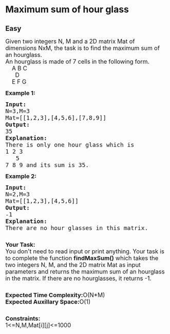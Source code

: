 # Maximum sum of hour glass
## Easy
<div class="problem-statement">
                <p></p><p><span style="font-size:18px">Given two integers N, M and a 2D matrix Mat of dimensions NxM, the task is to find the maximum sum of<br>
an hourglass.<br>
An hourglass is made of 7 cells in the following form.<br>
&nbsp;&nbsp;&nbsp; A B C<br>
&nbsp;&nbsp;&nbsp;&nbsp;&nbsp; D<br>
&nbsp;&nbsp;&nbsp; E F G</span></p>

<p><span style="font-size:18px"><strong>Example 1:</strong></span></p>

<pre><span style="font-size:18px"><strong>Input:</strong>
N=3,M=3
Mat=[[1,2,3],[4,5,6],[7,8,9]]
<strong>Output:</strong>
35
<strong>Explanation:</strong>
There is only one hour glass which is
1 2 3
   5
7 8 9 and its sum is 35.</span></pre>

<p><span style="font-size:18px"><strong>Example 2:</strong></span></p>

<pre><span style="font-size:18px"><strong>Input:</strong>
N=2,M=3
Mat=[[1,2,3],[4,5,6]]
<strong>Output:</strong>
-1
<strong>Explanation:</strong>
There are no hour glasses in this matrix.</span></pre>

<p><br>
<span style="font-size:18px"><strong>Your Task:</strong><br>
You don't need to read input or print anything. Your task is to complete the function <strong>findMaxSum()</strong> which takes the two integers N, M, and the 2D matrix Mat as input parameters and returns the maximum sum of an hourglass in the matrix. If there are no hourglasses, it returns -1.</span></p>

<p><br>
<span style="font-size:18px"><strong>Expected Time Complexity:</strong>O(N*M)<br>
<strong>Expected Auxillary Space:</strong>O(1)</span></p>

<p><br>
<span style="font-size:18px"><strong>Constraints:</strong><br>
1&lt;=N,M,Mat[i][j]&lt;=1000&nbsp;</span></p>
 <p></p>
            </div>